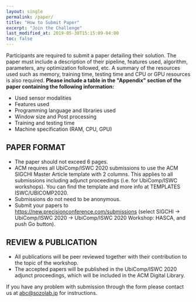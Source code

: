 ```yaml
---
layout: single
permalink: /paper/
title: "How to Submit Paper"
excerpt: "Join the Challenge"
last_modified_at: 2019-05-30T15:15:09-04:00
toc: false
---
```


Participants are required to submit a paper detailing their solution. The paper must include a description of their pipeline, features used, algorithm, parameters, any optimization followed, etc. A summary of the resources used such as memory, training time, testing time and CPU or GPU resources is also required. 
<b>Please include a table in the "Appendix" section of the paper containing the following information:</b>
<ul>
  <li>Used sensor modalities</li>
  <li>Features used</li>
  <li>Programming language and libraries used</li>
  <li>Window size and Post processing</li>
  <li>Training and testing time</li>
  <li>Machine specification (RAM, CPU, GPU)</li>
</ul>

## PAPER FORMAT
- The paper should not exceed 6 pages.
- ACM requires all UbiComp/ISWC 2020 submissions to use the ACM SIGCHI Master Article template with 2 columns. This applies to all submissions including adjunct proceedings (i.e. for UbiComp/ISWC workshops). You can find the template and more info at TEMPLATES ISWC/UBICOMP2020.
- Submissions do not need to be anonymous.
- Submit your papers to https://new.precisionconference.com/submissions (select SIGCHI -> UbiComp/ISWC 2020 -> UbiComp/ISWC 2020 Workshop: HASCA, and push Go button).

## REVIEW & PUBLICATION
- All publications will be peer reviewed together with their contribution to the topic of the workshop.
- The accepted papers will be published in the UbiComp/ISWC 2020 adjunct proceedings, which will be included in the ACM Digital Library.

If you have any problem with submission through the form please contact us at
abc@sozolab.jp for instructions.

